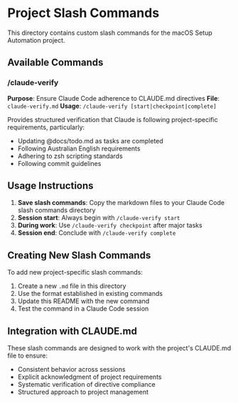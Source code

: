 # Project Slash Commands

This directory contains custom slash commands for the macOS Setup Automation project.

## Available Commands

### /claude-verify
**Purpose**: Ensure Claude Code adherence to CLAUDE.md directives
**File**: `claude-verify.md`
**Usage**: `/claude-verify [start|checkpoint|complete]`

Provides structured verification that Claude is following project-specific requirements, particularly:
- Updating @docs/todo.md as tasks are completed
- Following Australian English requirements
- Adhering to zsh scripting standards
- Following commit guidelines

## Usage Instructions

1. **Save slash commands**: Copy the markdown files to your Claude Code slash commands directory
2. **Session start**: Always begin with `/claude-verify start`
3. **During work**: Use `/claude-verify checkpoint` after major tasks
4. **Session end**: Conclude with `/claude-verify complete`

## Creating New Slash Commands

To add new project-specific slash commands:

1. Create a new `.md` file in this directory
2. Use the format established in existing commands
3. Update this README with the new command
4. Test the command in a Claude Code session

## Integration with CLAUDE.md

These slash commands are designed to work with the project's CLAUDE.md file to ensure:
- Consistent behavior across sessions
- Explicit acknowledgment of project requirements
- Systematic verification of directive compliance
- Structured approach to project management
